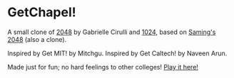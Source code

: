 # GetChapel!
A small clone of [2048](http://gabrielecirulli.github.io/2048/) by Gabrielle Cirulli and [1024](https://play.google.com/store/apps/details?id=com.veewo.a1024), based on [Saming's 2048](http://saming.fr/p/2048/) (also a clone).

Inspired by Get MIT! by Mitchgu.
Inspired by Get Caltech! by Naveen Arun.

Made just for fun; no hard feelings to other colleges! [Play it here!](https://mbecklas.github.io/GetChapel/)
